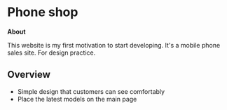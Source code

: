 # Phone shop

**About**

This website is my first motivation to start developing. It's a mobile phone sales site.
For design practice.

## Overview

- Simple design that customers can see comfortably
- Place the latest models on the main page
